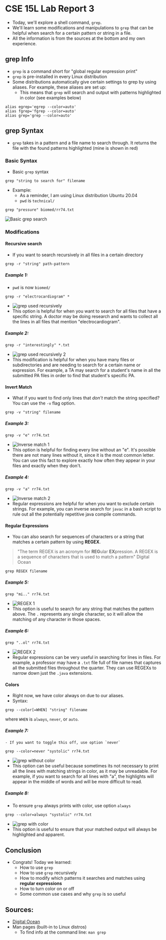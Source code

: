 # CSE 15L Lab Report 3
- Today, we'll explore a shell command, `grep`.
- We'll learn some modifications and manipulations to `grep` that can be helpful when search for a certain pattern or string in a file.
- All the information is from the sources at the bottom and my own experience.

## grep Info
- `grep` is a command short for "global regular expression print"
- `grep` is pre-installed in every Linux distribution
- Some distributions automatically give certain settings to grep by using aliases. For example, these aliases are set up:
	- This means that `grep` will search and output with patterns highlighted in color (see examples below)
```shell
alias egrep='egrep --color=auto'
alias fgrep='fgrep --color=auto'
alias grep='grep --color=auto'
```

## grep Syntax
- `grep` takes in a pattern and a file name to search through. It returns the file with the found patterns highlighted (mine is shown in red)
### Basic Syntax
- Basic `grep` syntax
```shell
grep "string to search for" filename
```
- Example:
	- As a reminder, I am using Linux distribution Ubuntu 20.04
	- `pwd` is `technical/`
```shell
grep "pressure" biomed/rr74.txt
```
![Basic grep search](img/grepPressure.png)


### Modifications
#### Recursive search
- If you want to search recursively in all files in a certain directory
```shell
grep -r "string" path-pattern
``` 

##### **Example 1**: 
- `pwd` is now `biomed/`
```shell
grep -r "electrocardiogram" *
``` 
- ![grep used recursively](img/grepRecursive.png)
- This option is helpful for when you want to search for all files that have a specific string. A doctor may be doing research and wants to collect all the lines in all files that mention "electrocardiogram".

##### **Example 2**:
```shell
grep -r "interestingly" *.txt
```
- ![grep used recursively 2](img/grepInterestingly.png)
- This modification is helpful for when you have many files or subdirectories and are needing to search for a certain name or expression. For example, a TA may search for a student's name in all the submitted PA files in order to find that student's specific PA. 

#### Invert Match
- What if you want to find only lines that *don't* match the string specified? You can use the `-v` flag option.
```shell
grep -v "string" filename
```

##### **Example 3**:
```shell
grep -v "e" rr74.txt
```
- ![Inverse match 1](img/grepInvert.png)
- This option is helpful for finding every line without an "e". It's possible there are not many lines without it, since it is the most common letter. You can use this fact to explore exactly how often they appear in your files and exactly when they don't.

##### **Example 4**:
```shell
grep -v "a" rr74.txt
```
- ![Inverse match 2](img/grepInvert2.png)
- Regular expressions are helpful for when you want to exclude certain strings. For example, you can inverse search for `javac` in a bash script to rule out all the potentially repetitive java compile commands.

#### Regular Expressions
- You can also search for sequences of characters or a string that matches a certain pattern by using **REGEX**.
> "The term REGEX is an acronym for **REG**ular **EX**pression. A REGEX is a sequence of characters that is used to match a pattern"
> Digital Ocean
```shell
grep REGEX filename
```

##### **Example 5**:
```shell
grep "mi.." rr74.txt
```
- ![REGEX 1](img/grepRegex.png)
- This option is useful to search for any string that matches the pattern above. The `.` represents any single character, so it will allow the matching of any character in those spaces.

##### **Example 6**:
```shell
grep "..ol" rr74.txt
```
- ![REGEX 2](img/grepRegex2.png)
- Regular expressions can be very useful in searching for lines in files. For example, a professor may have a `.txt` file full of file names that captures all the submitted files throughout the quarter. They can use REGEXs to narrow down just the `.java` extensions.

#### Colors
- Right now, we have color always on due to our aliases.
- Syntax:
```shell
grep --color[=WHEN] "string" filename
```
where `WHEN` is `always`, `never`, or `auto`.

##### **Example 7**:
	- If you want to toggle this off, use option `never`
```shell
grep --color=never "systolic" rr74.txt
```
- ![grep without color](img/grepColorNever.png)
- This option can be useful because sometimes its not necessary to print all the lines with matching strings in color, as it may be unreadable. For example, if you want to search for all lines with "a", the highlights will appear in the middle of words and will be more difficult to read.

##### **Example 8**:
- To ensure `grep` always prints with color, use option `always`
```shell
grep --color=always "systolic" rr74.txt
```
- ![grep with color](img/grepColorAlways.png)
- This option is useful to ensure that your matched output will always be highlighted and apparent.

## Conclusion
- Congrats! Today we learned:
	- How to use `grep`
	- How to use `grep` recursively
	- How to modify which patterns it searches and matches using **regular expressions**
	- How to turn color on or off
	- Some common use cases and why `grep` is so useful

## Sources:
- [Digital Ocean](https://www.digitalocean.com/community/tutorials/grep-command-in-linux-unix)
- Man pages (built-in to Linux distros)
	- To find info at the command line: `man grep`
